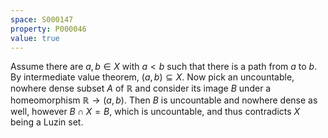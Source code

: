 ```yaml
---
space: S000147
property: P000046
value: true
---
```


Assume there are $a,b\in X$ with $a<b$ such that there is a path from $a$ to $b$. By intermediate value theorem, $(a,b)\subseteq X$.
Now pick an uncountable, nowhere dense subset $A$ of $\mathbb{R}$ and consider its image $B$ under a homeomorphism $\mathbb{R}\to (a,b)$.
Then $B$ is uncountable and nowhere dense as well, however $B\cap X=B$, which is uncountable, and thus contradicts $X$ being a Luzin set.
